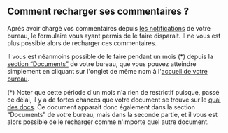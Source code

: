 ## Comment recharger ses commentaires ?

Après avoir chargé vos commentaires depuis [les notifications](bureau/notifications) de votre bureau, le formulaire vous ayant permis de le faire disparait. Il ne vous est plus possible alors de recharger ces commentaires.

Il vous est néanmoins possible de le faire pendant un mois (\*) depuis la [section “Documents”](bureau/documents) de votre bureau, que vous pouvez atteindre simplement en cliquant sur l'onglet de même nom à l'[accueil de votre bureau](bureau/home).

<p class="small">(*) Noter que cette période d'un mois n'a rien de restrictif puisque, passé ce délai, il y a de fortes chances que votre document se trouve sur le <a href="qdd/home">quai des docs</a>. Ce document apparait donc également dans la section “Documents” de votre bureau, mais dans la seconde partie, et il vous est alors possible de le recharger comme n'importe quel autre document.</p>
